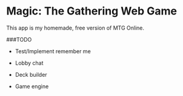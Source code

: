 # Magic: The Gathering Web Game

This app is my homemade, free version of MTG Online. 

###TODO

* Test/Implement remember me

* Lobby chat
* Deck builder
* Game engine

